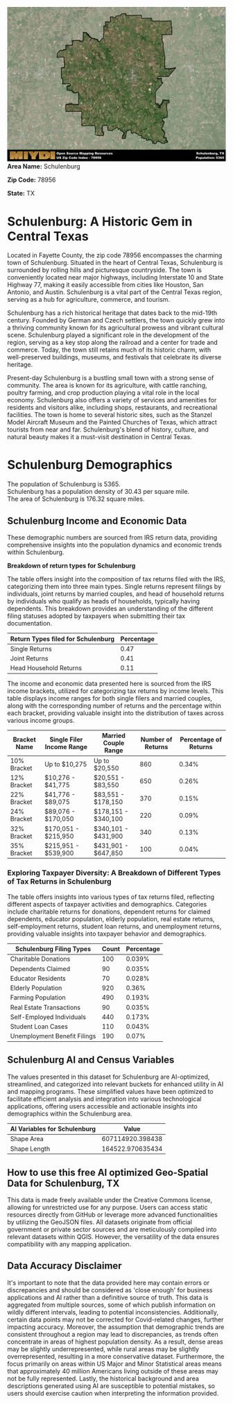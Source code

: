 ![Image Alt Text](../_images/78956.png)
**Area Name:** Schulenburg

**Zip Code:** 78956

**State:** TX


# Schulenburg: A Historic Gem in Central Texas

Located in Fayette County, the zip code 78956 encompasses the charming town of Schulenburg. Situated in the heart of Central Texas, Schulenburg is surrounded by rolling hills and picturesque countryside. The town is conveniently located near major highways, including Interstate 10 and State Highway 77, making it easily accessible from cities like Houston, San Antonio, and Austin. Schulenburg is a vital part of the Central Texas region, serving as a hub for agriculture, commerce, and tourism.

Schulenburg has a rich historical heritage that dates back to the mid-19th century. Founded by German and Czech settlers, the town quickly grew into a thriving community known for its agricultural prowess and vibrant cultural scene. Schulenburg played a significant role in the development of the region, serving as a key stop along the railroad and a center for trade and commerce. Today, the town still retains much of its historic charm, with well-preserved buildings, museums, and festivals that celebrate its diverse heritage.

Present-day Schulenburg is a bustling small town with a strong sense of community. The area is known for its agriculture, with cattle ranching, poultry farming, and crop production playing a vital role in the local economy. Schulenburg also offers a variety of services and amenities for residents and visitors alike, including shops, restaurants, and recreational facilities. The town is home to several historic sites, such as the Stanzel Model Aircraft Museum and the Painted Churches of Texas, which attract tourists from near and far. Schulenburg's blend of history, culture, and natural beauty makes it a must-visit destination in Central Texas.

# Schulenburg Demographics

The population of Schulenburg is 5365.  
Schulenburg has a population density of 30.43 per square mile.  
The area of Schulenburg is 176.32 square miles.  

## Schulenburg Income and Economic Data

These demographic numbers are sourced from IRS return data, providing comprehensive insights into the population dynamics and economic trends within Schulenburg.

**Breakdown of return types for Schulenburg**

The table offers insight into the composition of tax returns filed with the IRS, categorizing them into three main types. Single returns represent filings by individuals, joint returns by married couples, and head of household returns by individuals who qualify as heads of households, typically having dependents. This breakdown provides an understanding of the different filing statuses adopted by taxpayers when submitting their tax documentation.

| Return Types filed for Schulenburg                              | Percentage          |
|----------------------------------------------------------|---------------------|
| Single Returns                                            | 0.47 |
| Joint Returns                                             | 0.41 |
| Head Household Returns                                    | 0.11 |

The income and economic data presented here is sourced from the IRS income brackets, utilized for categorizing tax returns by income levels. This table displays income ranges for both single filers and married couples, along with the corresponding number of returns and the percentage within each bracket, providing valuable insight into the distribution of taxes across various income groups.

| Bracket Name       | Single Filer Income Range | Married Couple Range | Number of Returns | Percentage of Returns |
|--------------------|----------------------------|----------------------|-------------------|-----------------------|
| 10% Bracket        | Up to $10,275              | Up to $20,550        | 860 | 0.34% |
| 12% Bracket        | $10,276 - $41,775          | $20,551 - $83,550    | 650 | 0.26% |
| 22% Bracket        | $41,776 - $89,075          | $83,551 - $178,150   | 370 | 0.15% |
| 24% Bracket        | $89,076 - $170,050         | $178,151 - $340,100  | 220 | 0.09% |
| 32% Bracket        | $170,051 - $215,950        | $340,101 - $431,900  | 340 | 0.13% |
| 35% Bracket        | $215,951 - $539,900        | $431,901 - $647,850  | 100 | 0.04% |

### Exploring Taxpayer Diversity: A Breakdown of Different Types of Tax Returns in Schulenburg

The table offers insights into various types of tax returns filed, reflecting different aspects of taxpayer activities and demographics. Categories include charitable returns for donations, dependent returns for claimed dependents, educator population, elderly population, real estate returns, self-employment returns, student loan returns, and unemployment returns, providing valuable insights into taxpayer behavior and demographics.

| Schulenburg Filing Types                    | Count | Percentage |
|--------------------------------------|-------|------------|
| Charitable Donations                 | 100 | 0.039% |
| Dependents Claimed                   | 90 | 0.035% |
| Educator Residents                   | 70 | 0.028% |
| Elderly Population                   | 920 | 0.36% |
| Farming Population                   | 490 | 0.193% |
| Real Estate Transactions             | 90 | 0.035% |
| Self-Employed Individuals            | 440 | 0.173% |
| Student Loan Cases                   | 110 | 0.043% |
| Unemployment Benefit Filings         | 190 | 0.07% |

## Schulenburg AI and Census Variables

The values presented in this dataset for Schulenburg are AI-optimized, streamlined, and categorized into relevant buckets for enhanced utility in AI and mapping programs. These simplified values have been optimized to facilitate efficient analysis and integration into various technological applications, offering users accessible and actionable insights into demographics within the Schulenburg area.

| AI Variables for Schulenburg | Value |
|-------------|-------|
| Shape Area | 607114920.398438 |
| Shape Length | 164522.970635434 |

## How to use this free AI optimized Geo-Spatial Data for Schulenburg, TX

This data is made freely available under the Creative Commons license, allowing for unrestricted use for any purpose. Users can access static resources directly from GitHub or leverage more advanced functionalities by utilizing the GeoJSON files. All datasets originate from official government or private sector sources and are meticulously compiled into relevant datasets within QGIS. However, the versatility of the data ensures compatibility with any mapping application.

## Data Accuracy Disclaimer
It's important to note that the data provided here may contain errors or discrepancies and should be considered as 'close enough' for business applications and AI rather than a definitive source of truth. This data is aggregated from multiple sources, some of which publish information on wildly different intervals, leading to potential inconsistencies. Additionally, certain data points may not be corrected for Covid-related changes, further impacting accuracy. Moreover, the assumption that demographic trends are consistent throughout a region may lead to discrepancies, as trends often concentrate in areas of highest population density. As a result, dense areas may be slightly underrepresented, while rural areas may be slightly overrepresented, resulting in a more conservative dataset. Furthermore, the focus primarily on areas within US Major and Minor Statistical areas means that approximately 40 million Americans living outside of these areas may not be fully represented. Lastly, the historical background and area descriptions generated using AI are susceptible to potential mistakes, so users should exercise caution when interpreting the information provided.

